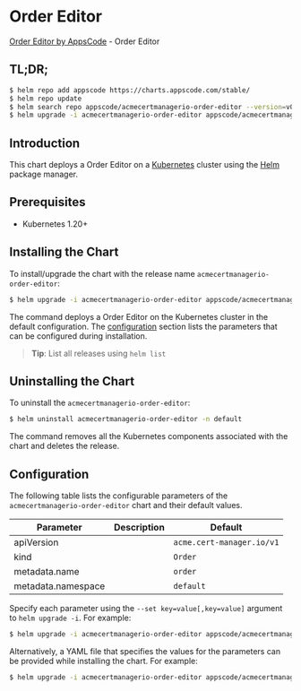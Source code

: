 # Order Editor

[Order Editor by AppsCode](https://appscode.com) - Order Editor

## TL;DR;

```bash
$ helm repo add appscode https://charts.appscode.com/stable/
$ helm repo update
$ helm search repo appscode/acmecertmanagerio-order-editor --version=v0.20.0
$ helm upgrade -i acmecertmanagerio-order-editor appscode/acmecertmanagerio-order-editor -n default --create-namespace --version=v0.20.0
```

## Introduction

This chart deploys a Order Editor on a [Kubernetes](http://kubernetes.io) cluster using the [Helm](https://helm.sh) package manager.

## Prerequisites

- Kubernetes 1.20+

## Installing the Chart

To install/upgrade the chart with the release name `acmecertmanagerio-order-editor`:

```bash
$ helm upgrade -i acmecertmanagerio-order-editor appscode/acmecertmanagerio-order-editor -n default --create-namespace --version=v0.20.0
```

The command deploys a Order Editor on the Kubernetes cluster in the default configuration. The [configuration](#configuration) section lists the parameters that can be configured during installation.

> **Tip**: List all releases using `helm list`

## Uninstalling the Chart

To uninstall the `acmecertmanagerio-order-editor`:

```bash
$ helm uninstall acmecertmanagerio-order-editor -n default
```

The command removes all the Kubernetes components associated with the chart and deletes the release.

## Configuration

The following table lists the configurable parameters of the `acmecertmanagerio-order-editor` chart and their default values.

|     Parameter      | Description |               Default                |
|--------------------|-------------|--------------------------------------|
| apiVersion         |             | <code>acme.cert-manager.io/v1</code> |
| kind               |             | <code>Order</code>                   |
| metadata.name      |             | <code>order</code>                   |
| metadata.namespace |             | <code>default</code>                 |


Specify each parameter using the `--set key=value[,key=value]` argument to `helm upgrade -i`. For example:

```bash
$ helm upgrade -i acmecertmanagerio-order-editor appscode/acmecertmanagerio-order-editor -n default --create-namespace --version=v0.20.0 --set apiVersion=acme.cert-manager.io/v1
```

Alternatively, a YAML file that specifies the values for the parameters can be provided while
installing the chart. For example:

```bash
$ helm upgrade -i acmecertmanagerio-order-editor appscode/acmecertmanagerio-order-editor -n default --create-namespace --version=v0.20.0 --values values.yaml
```
